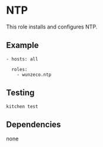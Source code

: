 NTP
====

This role installs and configures NTP.


## Example

```
- hosts: all

  roles:
    - wunzeco.ntp
```


## Testing

```
kitchen test
```


## Dependencies

none
